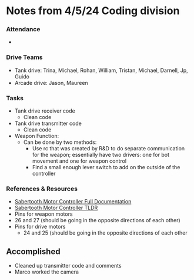 # Notes from 4/5/24 Coding division   
### Attendance
 - 

### Drive Teams
 - Tank drive: Trina, Michael, Rohan, William, Tristan, Michael, Darnell, Jp, Guido
 - Arcade drive: Jason, Maureen 

### Tasks
 - Tank drive receiver code 
   - Clean code
 - Tank drive transmitter code 
   - Clean code
 - Weapon Function:
   - Can be done by two methods:
     -  Use rc that was created by R&D to do separate communication for the weapon; essentially have two drivers: one for bot movement and one for weapon control 
     -  Find a small enough lever switch to add on the outside of the controller   
### References & Resources 
 - <a href="http://www.dimensionengineering.com/datasheets/Sabertooth2x60.pdf">Sabertooth Motor Controller Full Documentation</a>
 - <a href="https://docs.google.com/document/d/11yAGNMltDx4X17hl0w9ZD8jwsdREbucdNOAFZO9kq2M/edit?usp=sharing>">Sabertooth Motor Controller TLDR</a>
 - Pins for weapon motors
  - 26 and 27 (should be going in the opposite directions of each other)
- Pins for drive motors
  -  24 and 25 (should be going in the opposite directions of each other 

## Accomplished
 -  Cleaned up transmitter code and comments
 -  Marco worked the camera
